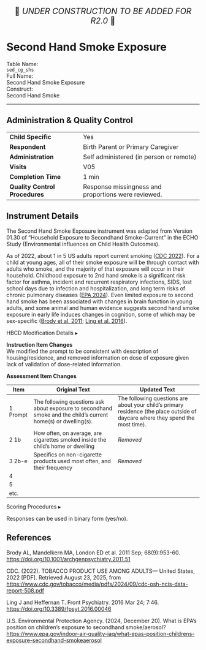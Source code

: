 <p style="text-align: center; font-size: 1.5em;">🚧 <i>UNDER CONSTRUCTION TO BE ADDED FOR R2.0</i> 🚧 </p>

# Second Hand Smoke Exposure

<div class="info-block">
  <div class="info-row">
    <div class="info-label"><i class="fa fa-table"></i> Table Name:</div>
    <div class="info-value"><code>sed_cg_shs</code></div>
  </div>
  <div class="info-row">
    <div class="info-label"><i class="fa-solid fa-maximize"></i> Full Name:</div>
    <div class="info-value">
      Second Hand Smoke Exposure
    </div>
  </div>
  <div class="info-row">
    <div class="info-label"><i class="fa-solid fa-tape"></i> Construct:</div>
    <div class="info-value">Second Hand Smoke</div>
  </div>
</div>

---------------------------------------------

## Administration & Quality Control

<table class="table-no-vertical-lines" style="width: 100%; border-collapse: collapse; table-layout: fixed;">
<tbody>
<tr><td><b>Child Specific</b></td>
<td>Yes </td></tr>
<tr><td><b>Respondent</b></td>
<td>Birth Parent or Primary Caregiver</td></tr>
<tr><td><b>Administration</b></td>
<td style="word-wrap: break-word; white-space: normal;">Self administered (in person or remote)</td></tr>
<tr><td><b>Visits</b></td>
<td>V05</td></tr>
<tr><td><b>Completion Time</b></td>
<td>1 min</td></tr>
<tr><td><b>Quality Control Procedures</b></td>
<td style="word-wrap: break-word; white-space: normal;">Response missingness and proportions were reviewed.</td></tr>      
</tbody>
</table>

## Instrument Details

The Second Hand Smoke Exposure instrument was adapted from Version 01.30 of “Household Exposure to Secondhand Smoke-Current” in the ECHO Study (Environmental influences on Child Health Outcomes). 

As of 2022, about 1 in 5 US adults report current smoking ([CDC 2022](https://www.cdc.gov/tobacco/media/pdfs/2024/09/cdc-osh-ncis-data-report-508.pdf)). For a child at young ages, all of their smoke exposure will be through contact with adults who smoke, and the majority of that exposure will occur in their household. Childhood exposure to 2nd hand smoke is a significant risk factor for asthma, incident and recurrent respiratory infections, SIDS, lost school days due to infection and hospitalization, and long term risks of chronic pulmonary diseases ([EPA 2024](https://www.epa.gov/indoor-air-quality-iaq/what-epas-position-childrens-exposure-secondhand-smokeaerosol)). Even limited exposure to second hand smoke has been associated with changes in brain function in young adults, and some animal and human evidence suggests second hand smoke exposure in early life induces changes in cognition, some of which may be sex-specific ([Brody et al. 2011](https://doi.org/10.1001/archgenpsychiatry.2011.51); [Ling et al. 2016](https://doi.org/10.3389/fpsyt.2016.00046)).

<div id="hbcd-mod" class="table-banner" onclick="toggleCollapse(this)">
<span class="emoji"><i class="fa fa-gear"></i></span>
<span class="text-with-link">
  <span class="text">HBCD Modification Details</span>
  <a class="anchor-link" href="#hbcd-mod" title="Copy link">
  <i class="fa-solid fa-link"></i>
  </a>
  </span>
  <span class="arrow">▸</span>
</div>
<div class="collapsible-content">
<p><b>Instruction Item Changes</b><br>We modified the prompt to be consistent with description of housing/residence, and removed information on dose of exposure given lack of validation of dose-related information.</p>
<b>Assessment Item Changes</b>
<table style="width: 100%; border-collapse: collapse; table-layout: fixed; font-size: 14px">
<thead>
  <tr>
    <th style="width: 5%;">Item</th>
    <th style="width: 40%;">Original Text</th>
    <th style="width: 40%;">Updated Text</th>
  </tr>
  </thead>
<tbody>
<tr>
  <td>1 Prompt</td>
  <td style="word-wrap: break-word; white-space: normal;">The following questions ask about exposure to secondhand smoke and the child’s current home(s) or dwelling(s).</td>
  <td style="word-wrap: break-word; white-space: normal;">The following questions are about your child’s primary residence (the place outside of daycare where they spend the most time).</td>
</tr>
<tr>
  <td>2 1b</td>
  <td style="word-wrap: break-word; white-space: normal;">How often, on average, are cigarettes smoked inside the child’s home or dwelling</td>
  <td style="word-wrap: break-word; white-space: normal;"><i>Removed</i></td>
</tr>
<tr>
  <td>3 2b-e</td>
  <td style="word-wrap: break-word; white-space: normal;">Specifics on non-cigarette products used most often, and their frequency</td>
  <td style="word-wrap: break-word; white-space: normal;"><i>Removed</i></td>
</tr>
<tr>
  <td>4</td>
  <td style="word-wrap: break-word; white-space: normal;"></td>
  <td style="word-wrap: break-word; white-space: normal;"></td>
</tr>
<tr>
  <td>5</td>
  <td style="word-wrap: break-word; white-space: normal;"></td>
  <td style="word-wrap: break-word; white-space: normal;"></td>
</tr>
<tr>
  <td style="word-wrap: break-word; white-space: normal;">etc.</td>
  <td style="word-wrap: break-word; white-space: normal;"></td>
  <td style="word-wrap: break-word; white-space: normal;"></td>
</tr>
</tbody>
</table>
</div>

<div id="scoring" class="table-banner" onclick="toggleCollapse(this)">
  <span class="emoji"><i class="fa fa-calculator"></i></span>
  <span class="text-with-link">
  <span class="text">Scoring Procedures</span>
  <a class="anchor-link" href="#scoring" title="Copy link">
  <i class="fa-solid fa-link"></i>
  </a>
  </span>
  <span class="arrow">▸</span>
</div>
<div class="collapsible-content">
<p>Responses can be used in binary form (yes/no).</p>
</div>

## References

<div class="references"> 
<p>Brody AL, Mandelkern MA, London ED et al. 2011 Sep; 68(9):953-60. <a href="https://doi.org/10.1001/archgenpsychiatry.2011.51">https://doi.org/10.1001/archgenpsychiatry.2011.51</a></p>  
<p>CDC. (2022). TOBACCO PRODUCT USE AMONG ADULTS— United States, 2022 [PDF]. Retrieved August 23, 2025, from  <a href="https://www.cdc.gov/tobacco/media/pdfs/2024/09/cdc-osh-ncis-data-report-508.pdf">https://www.cdc.gov/tobacco/media/pdfs/2024/09/cdc-osh-ncis-data-report-508.pdf</a></p>  
<p>Ling J and Heffernan T. Front Psychiatry. 2016 Mar 24; 7:46. <a href="https://doi.org/10.3389/fpsyt.2016.00046">https://doi.org/10.3389/fpsyt.2016.00046</a></p>  
<p>U.S. Environmental Protection Agency. (2024, December 20). What is EPA’s position on children’s exposure to secondhand smoke/aerosol? <a href="https://www.epa.gov/indoor-air-quality-iaq/what-epas-position-childrens-exposure-secondhand-smokeaerosol">https://www.epa.gov/indoor-air-quality-iaq/what-epas-position-childrens-exposure-secondhand-smokeaerosol</a></p>
</div>
<br>

